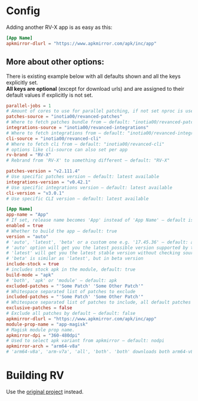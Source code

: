 # Config

Adding another RV-X app is as easy as this:
```toml
[App Name]
apkmirror-dlurl = "https://www.apkmirror.com/apk/inc/app"
```

## More about other options:

There is existing example below with all defaults shown and all the keys explicitly set.  
**All keys are optional** (except for download urls) and are assigned to their default values if explicitly is not set.  

```toml
parallel-jobs = 1
# Amount of cores to use for parallel patching, if not set nproc is used
patches-source = "inotia00/revanced-patches"
# Where to fetch patches bundle from ― default: "inotia00/revanced-patches"
integrations-source = "inotia00/revanced-integrations"
# Where to fetch integrations from ― default: "inotia00/revanced-integrations"
cli-source = "inotia00/revanced-cli"
# Where to fetch cli from ― default: "inotia00/revanced-cli"
# options like cli-source can also set per app
rv-brand = "RV-X"
# Rebrand from 'RV-X' to something different ― default: "RV-X"

patches-version = "v2.111.4"
# Use specific patches version ― default: latest available
integrations-version = "v0.42.1"
# Use specific integrations version ― default: latest available
cli-version = "v3.0.1"
# Use specific CLI version ― default: latest available

[App Name]
app-name = "App"
# If set, release name becomes 'App' instead of 'App Name' ― default is same as table name, which is 'App Name'
enabled = true
# Whether to build the app ― default: true
version = "auto"
# 'auto', 'latest', 'beta' or a custom one e.g. '17.45.36' ― default: auto
# 'auto' option will get you the latest possible version supported by the sources
# 'latest' will get you the latest stable version without checking sources support
# 'beta' is similar as 'latest', but in beta version
include-stock = true
# includes stock apk in the module, default: true
build-mode = "apk"
# 'both', 'apk' or 'module' ― default: apk
excluded-patches = "'Some Patch' 'Some Other Patch'"
# Whitespace separated list of patches to exclude
included-patches = "'Some Patch' 'Some Other Patch'"
# Whitespace separated list of patches to include, all default patches are included by default
exclusive-patches = false
# Exclude all patches by default ― default: false
apkmirror-dlurl = "https://www.apkmirror.com/apk/inc/app"
module-prop-name = "app-magisk"
# Magisk module prop name.
apkmirror-dpi = "360-480dpi"
# Used to select apk variant from apkmirror ― default: nodpi
apkmirror-arch = "arm64-v8a"
# 'arm64-v8a', 'arm-v7a', 'all', 'both'. 'both' downloads both arm64-v8a and arm-v7a ― default: all
```

# Building RV
Use the [original project](https://github.com/AbakNacchan/RV) instead.
